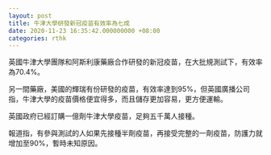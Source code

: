 ```yaml
---
layout: post
title: 牛津大學研發新冠疫苗有效率為七成
date: 2020-11-23 16:35:42.000000000 +08:00
categories: rthk
---
```


英國牛津大學團隊和阿斯利康藥廠合作研發的新冠疫苗，在大批規測試下，有效率為70.4%。

另一間藥廠，美國的輝瑞有份研發的疫苗，有效率達到95%，但英國廣播公司指，牛津大學的疫苗價格便宜得多，而且儲存更加容易，更方便運輸。

英國政府已經訂購一億劑牛津大學疫苗，足夠五千萬人接種。

報道指，有參與測試的人如果先接種半劑疫苗，再接受完整的一劑疫苗，防護力就增加至90%，暫時未知原因。
